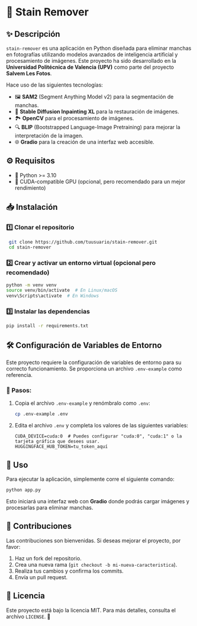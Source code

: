 # 🧼 Stain Remover

## ✨ Descripción

`stain-remover` es una aplicación en Python diseñada para eliminar manchas en fotografías utilizando modelos avanzados de inteligencia artificial y procesamiento de imágenes. Este proyecto ha sido desarrollado en la **Universidad Politécnica de Valencia (UPV)** como parte del proyecto **Salvem Les Fotos**.

Hace uso de las siguientes tecnologías:

- 🖼️ **SAM2** (Segment Anything Model v2) para la segmentación de manchas.
- 🎨 **Stable Diffusion Inpainting XL** para la restauración de imágenes.
- 🏞️ **OpenCV** para el procesamiento de imágenes.
- 🔍 **BLIP** (Bootstrapped Language-Image Pretraining) para mejorar la interpretación de la imagen.
- 🌐 **Gradio** para la creación de una interfaz web accesible.

## ⚙️ Requisitos

- 🐍 Python >= 3.10
- 🚀 CUDA-compatible GPU (opcional, pero recomendado para un mejor rendimiento)

## 📥 Instalación

### 1️⃣ Clonar el repositorio

```bash
 git clone https://github.com/tuusuario/stain-remover.git
 cd stain-remover
```

### 2️⃣ Crear y activar un entorno virtual (opcional pero recomendado)

```bash
python -m venv venv
source venv/bin/activate  # En Linux/macOS
venv\Scripts\activate  # En Windows
```

### 3️⃣ Instalar las dependencias

```bash
pip install -r requirements.txt
```

## 🛠️ Configuración de Variables de Entorno

Este proyecto requiere la configuración de variables de entorno para su correcto funcionamiento. Se proporciona un archivo `.env-example` como referencia.

### 📌 Pasos:

1. Copia el archivo `.env-example` y renómbralo como `.env`:
   ```bash
   cp .env-example .env
   ```
2. Edita el archivo `.env` y completa los valores de las siguientes variables:
   ```env
   CUDA_DEVICE=cuda:0  # Puedes configurar "cuda:0", "cuda:1" o la tarjeta gráfica que desees usar.
   HUGGINGFACE_HUB_TOKEN=tu_token_aquí
   ```

## 🚀 Uso

Para ejecutar la aplicación, simplemente corre el siguiente comando:

```bash
python app.py
```

Esto iniciará una interfaz web con **Gradio** donde podrás cargar imágenes y procesarlas para eliminar manchas.

## 🤝 Contribuciones

Las contribuciones son bienvenidas. Si deseas mejorar el proyecto, por favor:

1. Haz un fork del repositorio.
2. Crea una nueva rama (`git checkout -b mi-nueva-caracteristica`).
3. Realiza tus cambios y confirma los commits.
4. Envía un pull request.

## 📜 Licencia

Este proyecto está bajo la licencia MIT. Para más detalles, consulta el archivo `LICENSE`. 🚀

